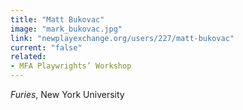 ```yaml
---
title: "Matt Bukovac"
image: "mark_bukovac.jpg"
link: "newplayexchange.org/users/227/matt-bukovac"
current: "false"
related:
- MFA Playwrights’ Workshop
---
```


*Furies*, New York University

